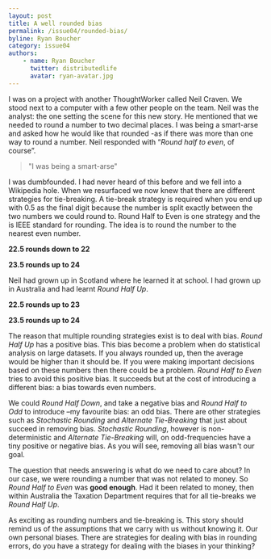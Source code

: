 ```yaml
---
layout: post
title: A well rounded bias
permalink: /issue04/rounded-bias/
byline: Ryan Boucher
category: issue04
authors:
    - name: Ryan Boucher
      twitter: distributedlife
      avatar: ryan-avatar.jpg
---
```

I was on a project with another ThoughtWorker called Neil Craven. We stood next to a computer with a few other people on the team. Neil was the analyst: the one setting the scene for this new story. He mentioned that we needed to round a number to two decimal places. I was being a smart-arse and asked how he would like that rounded -as if there was more than one way to round a number. Neil responded with “*Round half to even*, of course”.

> "I was being a smart-arse"

I was dumbfounded. I had never heard of this before and we fell into a Wikipedia hole. When we resurfaced we now knew that there are different strategies for tie-breaking. A tie-break strategy is required when you end up with 0.5 as the final digit because the number is split exactly between the two numbers we could round to. Round Half to Even is one strategy and the is IEEE standard for rounding. The idea is to round the number to the nearest even number.

**22.5 rounds down to 22**

**23.5 rounds up to 24**

Neil had grown up in Scotland where he learned it at school. I had grown up in Australia and had learnt *Round Half Up*. 

**22.5 rounds up to 23**

**23.5 rounds up to 24**

The reason that multiple rounding strategies exist is to deal with bias. *Round Half Up* has a positive bias. This bias become a problem when do statistical analysis on large datasets. If you always rounded up, then the average would be higher than it should be. If you were making important decisions based on these numbers then there could be a problem. *Round Half to Even* tries to avoid this positive bias. It succeeds but at the cost of introducing a different bias: a bias towards even numbers. 

We could *Round Half Down*, and take a negative bias and *Round Half to Odd* to introduce –my favourite bias: an odd bias. There are other strategies such as *Stochastic Rounding* and *Alternate Tie-Breaking* that just about succeed in removing bias. *Stochastic Rounding*, however is non-deterministic and *Alternate Tie-Breaking* will, on odd-frequencies have a tiny positive or negative bias. As you will see, removing all bias wasn't our goal.

The question that needs answering is what do we need to care about? In our case, we were rounding a number that was not related to money. So *Round Half to Even* was **good enough**. Had it been related to money, then within Australia the Taxation Department requires that for all tie-breaks we *Round Half Up*.

As exciting as rounding numbers and tie-breaking is. This story should remind us of the assumptions that we carry with us without knowing it. Our own personal biases. There are strategies for dealing with bias in rounding errors, do you have a strategy for dealing with the biases in your thinking?